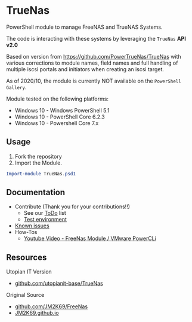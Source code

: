 # TrueNas

PowerShell module to manage FreeNAS and TrueNAS Systems.

The code is interacting with these systems by leveraging the `TrueNas` **API v2.0**

Based on version from https://github.com/PowerTrueNas/TrueNas with various corrections to module names, field names and full handling of multiple iscsi portals and initiators when creating an iscsi target.

As of 2020/10, the module is currently NOT available on the `PowerShell Gallery`.

Module tested on the following platforms:
* Windows 10 - Windows PowerShell 5.1
* Windows 10 - PowerShell Core 6.2.3
* Windows 10 - Powershell Core 7.x

##  Usage
1. Fork the repository
2. Import the Module.
```powershell
Import-module TrueNas.psd1
```

## Documentation

* Contribute (Thank you for your contributions!!)
  * See our [ToDo](docs/todo.md) list
  * [Test environment](docs/testenvironment.md)
* [Known issues](docs/knownissues.md)
* How-Tos
  * [Youtube Video - FreeNas Module / VMware PowerCLi](https://youtu.be/JpkEP9nkiN4)

## Resources

Utopian IT Version
* [github.com/utopianit-base/TrueNas](https://github.com/utopianit-base/TrueNas/)

Original Source
* [github.com/JM2K69/FreeNas](https://github.com/JM2K69/FreeNas)
* [JM2K69.github.io](https://JM2K69.github.io)
